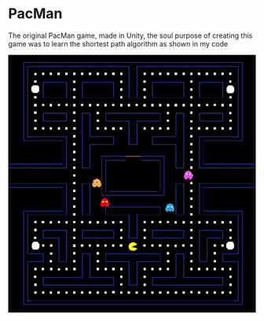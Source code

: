 # PacMan
The original PacMan game, made in Unity, the soul purpose of creating this game was to learn the shortest path algorithm as shown in my code


![Alt text](https://github.com/ZumbaMaster313/PacMan/blob/master/PacManGame.JPG)
